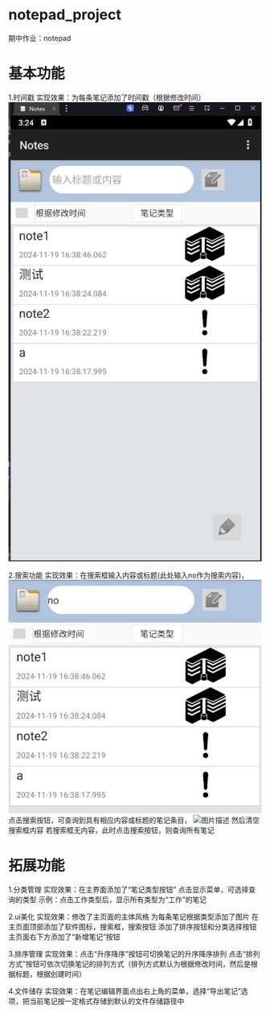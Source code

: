 # notepad_project
期中作业：notepad
# 基本功能
1.时间戳
  实现效果：为每条笔记添加了时间戳（根据修改时间）
  ![图片描述](https://github.com/shyb666/pictures/blob/main/AG2OILXEMYLZLC5%5B%5DIOFWB1.png)
  
2.搜索功能
  实现效果：在搜索框输入内容或标题(此处输入no作为搜索内容)，
  ![图片描述](https://github.com/shyb666/pictures/blob/main/2JPN_4T2TFPRH6NN0TVPMMH.png)
  点击搜索按钮，可查询到具有相应内容或标题的笔记条目，
  ![图片描述](https://github.com/shyb666/pictures/blob/main/%60H(%5BPL~KPV4%7DO%24RG%25TZW%25B9.png))
  然后清空搜索框内容
  若搜索框无内容，此时点击搜索按钮，则查询所有笔记
  
# 拓展功能
1.分类管理
  实现效果：在主界面添加了“笔记类型按钮”
          点击显示菜单，可选择查询的类型
          示例：点击工作类型后，显示所有类型为“工作”的笔记
          
2.ui美化
  实现效果：修改了主页面的主体风格
            为每条笔记根据类型添加了图片
            在主页面顶部添加了软件图标，搜索框，搜索按钮
            添加了排序按钮和分类选择按钮
            主页面右下方添加了“新增笔记”按钮

3.排序管理
  实现效果：点击“升序降序”按钮可切换笔记的升序降序排列
                点击“排列方式”按钮可依次切换笔记的排列方式（排列方式默认为根据修改时间，然后是根据标题，根据创建时间）
                
4.文件储存
  实现效果：在笔记编辑界面点出右上角的菜单，选择“导出笔记”选项，把当前笔记按一定格式存储到默认的文件存储路径中
